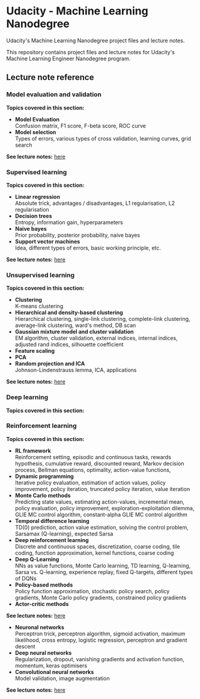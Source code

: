 # Udacity - Machine Learning Nanodegree

Udacity's Machine Learning Nanodegree project files and lecture notes.

This repository contains project files and lecture notes for Udacity's Machine Learning Engineer Nanodegree program.

## Lecture note reference

### Model evaluation and validation

**Topics covered in this section:**

- **Model Evaluation**  
  Confusion matrix, F1 score, F-beta score, ROC curve
- **Model selection**  
  Types of errors, various types of cross validation, learning curves, grid search

**See lecture notes:** [here](1_evaluation_and_validation.pdf)

### Supervised learning

**Topics covered in this section:**

- **Linear regression**  
  Absolute trick, advantages / disadvantages, L1 regularisation, L2 regularisation
- **Decision trees**  
  Entropy, information gain, hyperparameters
- **Naive bayes**  
  Prior probability, posterior probability, naive bayes
- **Support vector machines**  
  Idea, different types of errors, basic working principle, etc.

**See lecture notes:** [here](2_supervised_learning.pdf)

### Unsupervised learning

**Topics covered in this section:**

- **Clustering**  
  K-means clustering
- **Hierarchical and density-based clustering**    
  Hierarchical clustering, single-link clustering, complete-link clustering, average-link clustering, ward's method, DB scan
- **Gaussian mixture model and cluster validation**  
  EM algorithm, cluster validation, external indices, internal indices, adjusted rand indices, silhouette coefficient
- **Feature scaling**  
- **PCA**  
- **Random projection and ICA**  
  Johnson-Lindenstrauss lemma, ICA, applications

**See lecture notes:** [here](3_unsupervised_learning.pdf)

### Deep learning

**Topics covered in this section:**

### Reinforcement learning

**Topics covered in this section:**

- **RL framework**  
  Reinforcement setting, episodic and continuous tasks, rewards hypothesis, cumulative reward, discounted reward, Markov decision process, Bellman equations, optimality, action-value functions, 
- **Dynamic programming**    
  Iterative policy evaluation, estimation of action values, policy improvement, policy iteration, truncated policy iteration, value iteration
- **Monte Carlo methods**  
  Predicting state values, estimating action-values, incremental mean, policy evaluation, policy improvement, exploration-exploitation dilemma, GLIE MC control algorithm, constant-alpha GLIE MC control algorithm
- **Temporal difference learning**  
  TD(0) prediction, action value estimation, solving the control problem, 
Sarsamax (Q-learning), expected Sarsa
- **Deep reinforcement learning**  
  Discrete and continuous spaces, discretization, coarse coding, tile coding, function approximation, kernel functions, coarse coding
- **Deep Q-Learning**  
 NNs as value functions, Monte Carlo learning, TD learning, Q-learning, Sarsa vs. Q-learning, experience replay, fixed Q-targets, different types of DQNs
- **Policy-based methods**  
Policy function approximation, stochastic policy search, policy gradients, Monte Carlo policy gradients, constrained policy gradients
- **Actor-critic methods**  

**See lecture notes:** [here](5_reinforcement_learning.pdf)

- **Neuronal networks**  
  Perceptron trick, perceptron algorithm, sigmoid activation, maximum likelihood, cross entropy, logistic regression, perceptron and gradient descent
- **Deep neural networks**    
  Regularization, dropout, vanishing gradients and activation function, momentum, keras optimisers
- **Convolutional neural networks**  
  Model validation, image augmentation

**See lecture notes:** [here](4_deep_learning.pdf)
